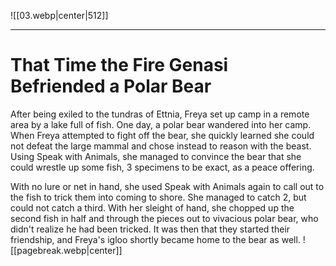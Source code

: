 ![[03.webp|center|512]]

---------------------------------
# That Time the Fire Genasi Befriended a Polar Bear
After being exiled to the tundras of Ettnia, Freya set up camp in  a remote area by a lake full of fish. One day, a polar bear wandered into her camp. When Freya attempted to fight off the bear, she quickly learned she could not defeat the large mammal and chose instead to reason with the beast. Using Speak with Animals, she managed to convince the bear that she could wrestle up some fish, 3 specimens to be exact, as a peace offering.

With no lure or net in hand, she used Speak with Animals again to call out to the fish to trick them into coming to shore. She managed to catch 2, but could not catch a third. With her sleight of hand, she chopped up the second fish in half and through the pieces out to vivacious polar bear, who didn't realize he had been tricked. It was then that they started their friendship, and Freya's igloo shortly became home to the bear as well.
![[pagebreak.webp|center]]
